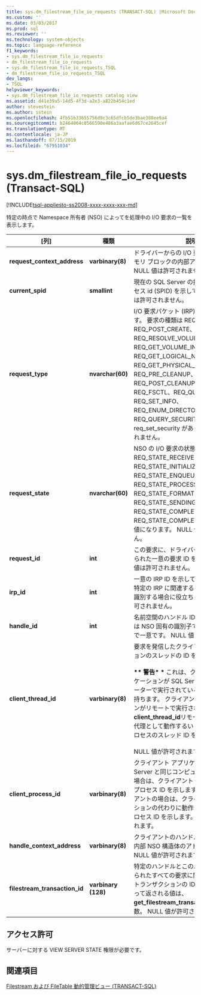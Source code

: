 ```yaml
---
title: sys.dm_filestream_file_io_requests (TRANSACT-SQL) |Microsoft Docs
ms.custom: ''
ms.date: 03/03/2017
ms.prod: sql
ms.reviewer: ''
ms.technology: system-objects
ms.topic: language-reference
f1_keywords:
- sys.dm_filestream_file_io_requests
- dm_filestream_file_io_requests
- sys.dm_filestream_file_io_requests_TSQL
- dm_filestream_file_io_requests_TSQL
dev_langs:
- TSQL
helpviewer_keywords:
- sys.dm_filestream_file_io_requests catalog view
ms.assetid: d41e39a5-14d5-4f3d-a2e3-a822b454c1ed
author: stevestein
ms.author: sstein
ms.openlocfilehash: 4fb51b33655756d9c3c65dfcb5de3bae380ee9a4
ms.sourcegitcommit: b2464064c0566590e486a3aafae6d67ce2645cef
ms.translationtype: MT
ms.contentlocale: ja-JP
ms.lasthandoff: 07/15/2019
ms.locfileid: "67951034"
---
```

# <a name="sysdmfilestreamfileiorequests-transact-sql"></a>sys.dm_filestream_file_io_requests (Transact-SQL)
[!INCLUDE[tsql-appliesto-ss2008-xxxx-xxxx-xxx-md](../../includes/tsql-appliesto-ss2008-xxxx-xxxx-xxx-md.md)]

  特定の時点で Namespace 所有者 (NSO) によってを処理中の I/O 要求の一覧を表示します。  
  
|[列]|種類|説明|  
|------------|----------|-----------------|  
|**request_context_address**|**varbinary(8)**|ドライバーからの I/O 要求を含む NSO メモリ ブロックの内部アドレスを示します。 NULL 値は許可されません。|  
|**current_spid**|**smallint**|現在の SQL Server の接続のシステム プロセス id (SPID) を示しています。 NULL 値は許可されません。|  
|**request_type**|**nvarchar(60)**|I/O 要求パケット (IRP) の種類を示します。 要求の種類は REQ_PRE_CREATE、REQ_POST_CREATE、REQ_RESOLVE_VOLUME、REQ_GET_VOLUME_INFO、REQ_GET_LOGICAL_NAME、REQ_GET_PHYSICAL_NAME、REQ_PRE_CLEANUP、REQ_POST_CLEANUP、REQ_CLOSE、REQ_FSCTL、REQ_QUERY_INFO、REQ_SET_INFO、REQ_ENUM_DIRECTORY、REQ_QUERY_SECURITY、および req_set_security があります。 値が許容されません。|  
|**request_state**|**nvarchar(60)**|NSO の I/O 要求の状態を示します。 REQ_STATE_RECEIVED、REQ_STATE_INITIALIZED、REQ_STATE_ENQUEUED、REQ_STATE_PROCESSING、REQ_STATE_FORMATTING_RESPONSE、REQ_STATE_SENDING_RESPONSE、REQ_STATE_COMPLETING、および REQ_STATE_COMPLETED のいずれかの値になります。 NULL 値は許可されません。|  
|**request_id**|**int**|この要求に、ドライバーによって割り当てられた一意の要求 ID を示します。 NULL 値は許可されません。|  
|**irp_id**|**int**|一意の IRP ID を示しています。 これは、特定の IRP に関連するすべての I/O 要求を識別する場合に役立ちます。 NULL 値は許可されません。|  
|**handle_id**|**int**|名前空間のハンドル ID が示されます これは NSO 固有の識別子で、インスタンス内で一意です。 NULL 値は許可されません。|  
|**client_thread_id**|**varbinary(8)**|要求を発信したクライアント アプリケーションのスレッドの ID を示します。<br /><br /> **\*\* 警告\* \*** これは、クライアント アプリケーションが SQL Server と同じコンピューターで実行されている場合にのみ意味を持ちます。 クライアント アプリケーションがリモートで実行されているときに、 **client_thread_id**リモート クライアントの代理として動作するいくつかのシステム プロセスのスレッド ID を示します。<br /><br /> NULL 値が許可されます。|  
|**client_process_id**|**varbinary(8)**|クライアント アプリケーションは、SQL Server と同じコンピューターで実行する場合は、クライアント アプリケーションのプロセス ID を示します。 リモート クライアントの場合は、クライアント アプリケーションの代わりに動作しているシステム プロセス ID を示します。 NULL 値が許可されます。|  
|**handle_context_address**|**varbinary(8)**|クライアントのハンドルに関連付けられた内部 NSO 構造体のアドレスを示します。 NULL 値が許可されます。|  
|**filestream_transaction_id**|**varbinary (128)**|特定のハンドルとこのハンドルに関連付けられたすべての要求に関連付けられているトランザクションの ID を示します。 によって返される値は、 **get_filestream_transaction_context**関数。 NULL 値が許可されます。|  
  
## <a name="permissions"></a>アクセス許可  
 サーバーに対する VIEW SERVER STATE 権限が必要です。  
  
## <a name="see-also"></a>関連項目  
 [Filestream および FileTable 動的管理ビュー &#40;TRANSACT-SQL&#41;](../../relational-databases/system-dynamic-management-views/filestream-and-filetable-dynamic-management-views-transact-sql.md)  
  
  

